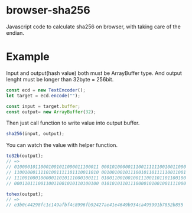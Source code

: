 # browser-sha256
Javascript code to calculate sha256 on browser, with taking care of the endian.

# Example
Input and output(hash value) both must be ArrayBuffer type.
And output lenght must be longer than 32byte = 256bit.
```javascript
const ecd = new TextEncoder();
let target = ecd.encode("");

const input = target.buffer;
const output= new ArrayBuffer(32);
```

Then just call function to write value into output buffer.
```javascript
sha256(input, output);
```

You can watch the value with helper function.
```javascript
to32b(output);
// => 
// 01000010110001001011000011100011 00010100000111001111110010011000
// 11001000111101001111101110011010 00100100101110010110111110011001 
// 11100100010000011010111000100111 01001100100100111001101101100100 
// 00011011100110011001010110100100 01010101101110000101001001111000

tohex(output);
// => 
// e3b0c44298fc1c149afbf4c8996fb92427ae41e4649b934ca495991b7852b855
```
